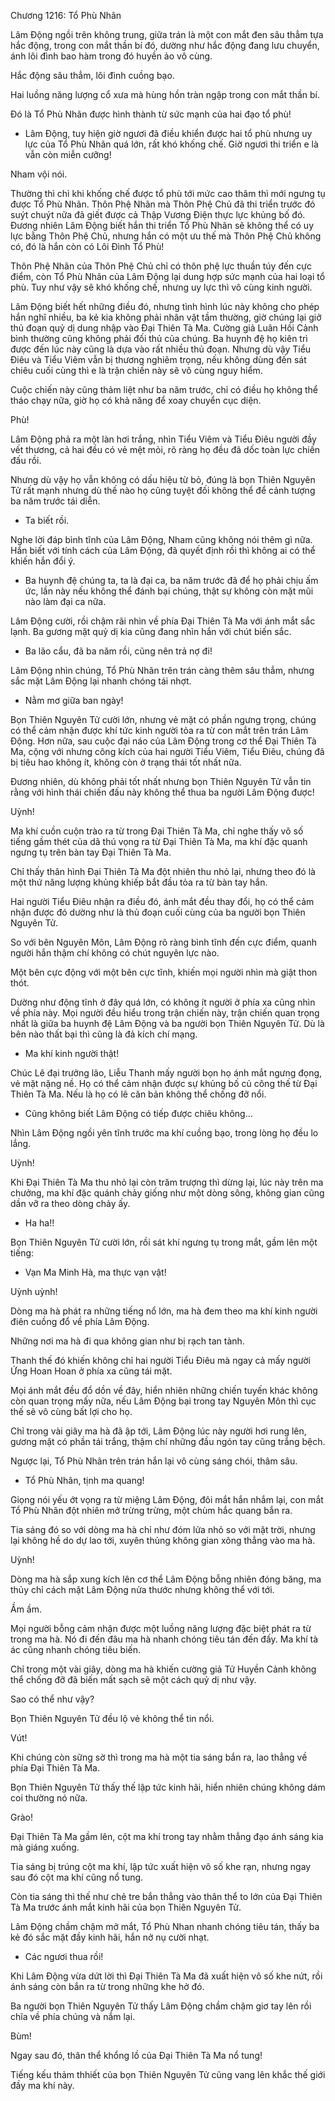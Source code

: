 




Chương 1216: Tổ Phù Nhãn


Lâm Động ngồi trên không trung, giữa trán là một con mắt đen sâu thẳm tựa hắc động, trong con mắt thần bí đó, dường như hắc động đang lưu chuyển, ánh lôi đình bao hàm trong đó huyền ảo vô cùng.

Hắc động sâu thẳm, lôi đình cuồng bạo.

Hai luồng năng lượng cổ xưa mà hùng hồn tràn ngập trong con mắt thần bí.

Đó là Tổ Phù Nhãn được hình thành từ sức mạnh của hai đạo tổ phù!

- Lâm Động, tuy hiện giờ ngươi đã điều khiển được hai tổ phù nhưng uy lực của Tổ Phù Nhãn quá lớn, rất khó khống chế. Giờ ngươi thi triển e là vẫn còn miễn cưỡng!

Nham vội nói.

Thường thì chỉ khi khống chế được tổ phù tới mức cao thâm thì mới ngưng tụ được Tổ Phù Nhãn. Thôn Phệ Nhãn mà Thôn Phệ Chủ đã thi triển trước đó suýt chuýt nữa đã giết được cả Thập Vương Điện thực lực khủng bố đó. Đương nhiên Lâm Động biết hắn thi triển Tổ Phù Nhãn sẽ không thể có uy lực bằng Thôn Phệ Chủ, nhưng hắn có một ưu thế mà Thôn Phệ Chủ không có, đó là hắn còn có Lôi Đình Tổ Phù!

Thôn Phệ Nhãn của Thôn Phệ Chủ chỉ có thôn phệ lực thuần túy đến cực điểm, còn Tổ Phù Nhãn của Lâm Động lại dung hợp sức mạnh của hai loại tổ phù. Tuy như vậy sẽ khó khống chế, nhưng uy lực thì vô cùng kinh người.

Lâm Động biết hết những điều đó, nhưng tình hình lúc này không cho phép hắn nghĩ nhiều, ba kẻ kia không phải nhân vật tầm thường, giờ chúng lại giở thủ đoạn quỷ dị dung nhập vào Đại Thiên Tà Ma. Cường giả Luân Hồi Cảnh bình thường cũng không phải đối thủ của chúng. Ba huynh đệ họ kiên trì được đến lúc này cũng là dựa vào rất nhiều thủ đoạn. Nhưng dù vậy Tiểu Điêu và Tiểu Viêm vẫn bị thương nghiêm trọng, nếu không dùng đến sát chiêu cuối cùng thì e là trận chiến này sẽ vô cùng nguy hiểm.

Cuộc chiến này cũng thảm liệt như ba năm trước, chỉ có điều họ không thể tháo chạy nữa, giờ họ có khả năng để xoay chuyển cục diện.

Phù!

Lâm Động phả ra một làn hơi trắng, nhìn Tiểu Viêm và Tiểu Điêu người đầy vết thương, cả hai đều có vẻ mệt mỏi, rõ ràng họ đều đã dốc toàn lực chiến đấu rồi.

Nhưng dù vậy họ vẫn không có dấu hiệu từ bỏ, đúng là bọn Thiên Nguyên Tử rất mạnh nhưng dù thế nào họ cũng tuyệt đối không thể để cảnh tượng ba năm trước tái diễn.

- Ta biết rồi.

Nghe lời đáp bình tĩnh của Lâm Động, Nham cũng không nói thêm gì nữa. Hắn biết với tính cách của Lâm Động, đã quyết định rồi thì không ai có thể khiến hắn đổi ý.

- Ba huynh đệ chúng ta, ta là đại ca, ba năm trước đã để họ phải chịu ấm ức, lần này nếu không thể đánh bại chúng, thật sự không còn mặt mũi nào làm đại ca nữa.

Lâm Động cười, rồi chậm rãi nhìn về phía Đại Thiên Tà Ma với ánh mắt sắc lạnh. Ba gương mặt quỷ dị kia cũng đang nhìn hắn với chút biến sắc.

- Ba lão cẩu, đã ba năm rồi, cũng nên trả nợ đi!

Lâm Động nhìn chúng, Tổ Phù Nhãn trên trán càng thêm sâu thẳm, nhưng sắc mặt Lâm Động lại nhanh chóng tái nhợt.

- Nằm mơ giữa ban ngày!

Bọn Thiên Nguyên Tử cười lớn, nhưng vẻ mặt có phần ngưng trọng, chúng có thể cảm nhận được khí tức kinh người tỏa ra từ con mắt trên trán Lâm Động. Hơn nữa, sau cuộc đại náo của Lâm Động trong cơ thể Đại Thiên Tà Ma, cộng với nhưng công kích của hai người Tiểu Viêm, Tiểu Điêu, chúng đã bị tiêu hao không ít, không còn ở trạng thái tốt nhất nữa.

Đương nhiên, dù không phải tốt nhất nhưng bọn Thiên Nguyên Tử vẫn tin rằng với hình thái chiến đấu này không thể thua ba người Lâm Động được!

Uỳnh!

Ma khí cuồn cuộn trào ra từ trong Đại Thiên Tà Ma, chỉ nghe thấy vô số tiếng gầm thét của dã thú vọng ra từ Đại Thiên Tà Ma, ma khí đặc quanh ngưng tụ trên bàn tay Đại Thiên Tà Ma.

Chỉ thấy thân hình Đại Thiên Tà Ma đột nhiên thu nhỏ lại, nhưng theo đó là một thứ năng lượng khủng khiếp bắt đầu tỏa ra từ bàn tay hắn.

Hai người Tiểu Điêu nhận ra điều đó, ánh mắt đều thay đổi, họ có thể cảm nhận được đó dường như là thủ đoạn cuối cùng của ba người bọn Thiên Nguyên Tử.

So với bên Nguyên Môn, Lâm Động rõ ràng bình tĩnh đến cực điểm, quanh người hắn thậm chí không có chút nguyên lực nào.

Một bên cực động với một bên cực tĩnh, khiến mọi người nhìn mà giật thon thót.

Dường như động tĩnh ở đây quá lớn, có không ít người ở phía xa cũng nhìn về phía này. Mọi người đều hiểu trong trận chiến này, trận chiến quan trọng nhất là giữa ba huynh đệ Lâm Động và ba người bọn Thiên Nguyên Tử. Dù là bên nào thất bại thì cũng là đả kích chí mạng.

- Ma khí kinh người thật!

Chúc Lê đại trưởng lão, Liễu Thanh mấy người bọn họ ánh mắt ngưng đọng, vẻ mặt nặng nề. Họ có thể cảm nhận được sự khủng bố củ công thế từ Đại Thiên Tà Ma. Nếu là họ có lẽ căn bản không thể chống đỡ nổi.

- Cũng không biết Lâm Động có tiếp được chiêu không…

Nhìn Lâm Động ngồi yên tĩnh trước ma khí cuồng bạo, trong lòng họ đều lo lắng.

Uỳnh!

Khi Đại Thiên Tà Ma thu nhỏ lại còn trăm trượng thì dừng lại, lúc này trên ma chưởng, ma khí đặc quánh chảy giống như một dòng sông, không gian cũng dần vỡ ra theo dòng chảy ấy.

- Ha ha!!

Bọn Thiên Nguyên Tử cười lớn, rồi sát khí ngưng tụ trong mắt, gầm lên một tiếng:

- Vạn Ma Minh Hà, ma thực vạn vật!

Uỳnh uỳnh!

Dòng ma hà phát ra những tiếng nổ lớn, ma hà đem theo ma khí kinh người điên cuồng đổ về phía Lâm Động.

Những nơi ma hà đi qua không gian như bị rạch tan tành.

Thanh thế đó khiến không chỉ hai người Tiểu Điêu mà ngay cả mấy người Ứng Hoan Hoan ở phía xa cũng tái mặt.

Mọi ánh mắt đều đổ dồn về đây, hiển nhiên những chiến tuyến khác không còn quan trọng mấy nữa, nếu Lâm Động bại trong tay Nguyên Môn thì cục thế sẽ vô cùng bất lợi cho họ.

Chỉ trong vài giây ma hà đã ập tới, Lâm Động lúc này người hơi rung lên, gương mặt có phần tái trắng, thậm chí những đầu ngón tay cũng trắng bệch.

Ngược lại, Tổ Phù Nhãn trên trán hắn lại vô cùng sáng chói, thâm sâu.

- Tổ Phù Nhãn, tịnh ma quang!

Giọng nói yếu ớt vọng ra từ miệng Lâm Động, đôi mắt hắn nhắm lại, con mắt Tổ Phù Nhãn đột nhiên mở trừng trừng, một chùm hắc quang bắn ra.

Tia sáng đó so với dòng ma hà chỉ như đóm lửa nhỏ so với mặt trời, nhưng lại không hề do dự lao tới, xuyên thủng không gian xông thẳng vào ma hà.

Uỳnh!

Dòng ma hà sắp xung kích lên cơ thể Lâm Động bỗng nhiên đóng băng, ma thủy chỉ cách mặt Lâm Động nửa thước nhưng không thể với tới.

Ầm ầm. 

Mọi người bỗng cảm nhận được một luồng năng lượng đặc biệt phát ra từ trong ma hà. Nó đi đến đâu ma hà nhanh chóng tiêu tán đến đấy. Ma khí tà ác cũng nhanh chóng tiêu biến.

Chỉ trong một vài giây, dòng ma hà khiến cường giả Tử Huyền Cảnh không thể chống đỡ đã biến mất sạch sẽ một cách quỷ dị như vậy.

Sao có thể như vậy? 

Bọn Thiên Nguyên Tử đều lộ vẻ không thể tin nổi.

Vút!

Khi chúng còn sững sờ thì trong ma hà một tia sáng bắn ra, lao thẳng về phía Đại Thiên Tà Ma.

Bọn Thiên Nguyên Tử thấy thế lập tức kinh hãi, hiển nhiên chúng không dám coi thường nó nữa.

Grào!

Đại Thiên Tà Ma gầm lên, cột ma khí trong tay nhằm thẳng đạo ánh sáng kia mà giáng xuống.

Tia sáng bị trúng cột ma khí, lập tức xuất hiện vô số khe rạn, nhưng ngay sau đó cột ma khí cũng nổ tung.

Còn tia sáng thì thế như chẻ tre bắn thẳng vào thân thể to lớn của Đại Thiên Tà Ma trước ánh mắt kinh hãi của bọn Thiên Nguyên Tử.

Lâm Động chầm chậm mở mắt, Tổ Phù Nhan nhanh chóng tiêu tán, thấy ba kẻ đó sắc mặt đầy kinh hãi, hắn nở nụ cười nhạt.

- Các ngươi thua rồi!

Khi Lâm Động vừa dứt lời thì Đại Thiên Tà Ma đã xuất hiện vô số khe nứt, rồi ánh sáng còn bắn ra từ trong những khe hở đó.

Ba người bọn Thiên Nguyên Tử thấy Lâm Động chầm chậm giơ tay lên rồi chĩa về phía chúng và nắm lại.

Bùm!

Ngay sau đó, thân thể khổng lồ của Đại Thiên Tà Ma nổ tung!

Tiếng kếu thảm thhiết của bọn Thiên Nguyên Tử cũng vang lên khắc thế giới đầy ma khí này.




